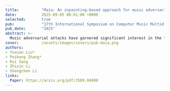 ```yaml
---
title:          "Maia: An inpainting-based approach for music adversarial attacks"
date:           2025-09-05 00:01:00 +0800
selected:       true
pub:            "17th International Symposium on Computer Music Multidisciplinary Research (CMMR)"
pub_date:       "2025"
abstract: >-
  Music adversarial attacks have garnered significant interest in the field of Music Information Retrieval (MIR). In this paper, we present Music Adversarial Inpainting Attack (MAIA), a novel adversarial attack framework that supports both white-box and black-box attack scenarios. MAIA begins with an importance analysis to identify critical audio segments, which are then targeted for modification. Utilizing generative inpainting models, these segments are reconstructed with guidance from the output of the attacked model, ensuring subtle and effective adversarial perturbations. We evaluate MAIA on multiple MIR tasks, demonstrating high attack success rates in both white-box and black-box settings while maintaining minimal perceptual distortion. Additionally, subjective listening tests confirm the high audio fidelity of the adversarial samples. Our findings highlight vulnerabilities in current MIR systems and emphasize the need for more robust and secure models.
cover:          /assets/images/covers/pub-maia.png
authors:
- Yuxuan Liu*
- Peihong Zhang*
- Rui Sang
- Zhixin Li
- Shengchen Li
links:
  Paper: https://arxiv.org/pdf/2509.04980
---
```

